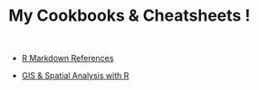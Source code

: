 # My Cookbooks & Cheatsheets ! 

&nbsp;

+ [R Markdown References](RMARKDOWN_REFERENCES.md)

+ [GIS & Spatial Analysis with R](GIS_with_R.md)


